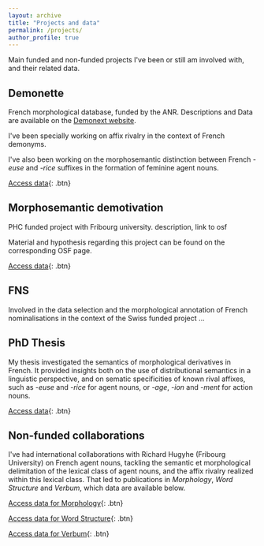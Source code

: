 ```yaml
---
layout: archive
title: "Projects and data"
permalink: /projects/
author_profile: true
---
```


Main funded and non-funded projects I've been or still am involved with, and their related data.


Demonette
------

French morphological database, funded by the ANR. Descriptions and Data are available on the [Demonext website](https://www.demonext.xyz/).

I've been specially working on affix rivalry in the context of French demonyms.

I've also been working on the morphosemantic distinction between French *-euse* and *-rice* suffixes in the formation of feminine agent nouns.

[Access data](https://osf.io/jxg2v/){: .btn}

Morphosemantic demotivation 
------

PHC funded project with Fribourg university. description, link to osf

Material and hypothesis regarding this project can be found on the corresponding OSF page.

[Access data](https://osf.io/7nqcu/){: .btn}


FNS
------

Involved in the data selection and the morphological annotation of French nominalisations in the context of the Swiss funded project ...

PhD Thesis
------

My thesis investigated the semantics of morphological derivatives in French. It provided insights both on the use of distributional semantics in a linguistic perspective, and on sematic specificities of known rival affixes, such as *-euse* and *-rice* for agent nouns, or *-age*, *-ion* and *-ment* for action nouns.

[Access data](https://github.com/mwauquier/PhdData){: .btn}


Non-funded collaborations
------

I've had international collaborations with Richard Hugyhe (Fribourg University) on French agent nouns, tackling the semantic et morphological delimitation of the lexical class of agent nouns, and the affix rivalry realized within this lexical class. That led to publications in *Morphology*, *Word Structure* and *Verbum*, which data are available below.


[Access data for Morphology](https://github.com/french-agent-nouns){: .btn}

[Access data for Word Structure](https://github.com/agent-affix-rivalry/){: .btn}

[Access data for Verbum](https://github.com/french-agentive-affix-rivalry){: .btn}
